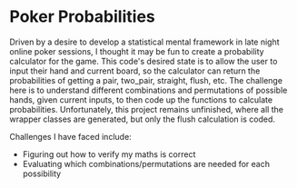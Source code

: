 ﻿# Poker Probabilities
Driven by a desire to develop a statistical mental framework in late night online poker sessions, I thought it may be fun to create a probability calculator for the game. This code's desired state is to allow the user to input their hand and current board, so the calculator can return the probabilities of getting a pair, two_pair, straight, flush, etc. The challenge here is to understand different combinations and permutations of possible hands, given current inputs, to then code up the functions to calculate probabilities.
Unfortunately, this project remains unfinished, where all the wrapper classes are generated, but only the flush calculation is coded. 

Challenges I have faced include:
- Figuring out how to verify my maths is correct
- Evaluating which combinations/permutations are needed for each possibility
